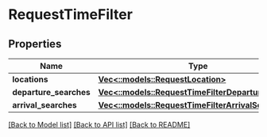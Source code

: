 # RequestTimeFilter

## Properties

Name | Type | Description | Notes
------------ | ------------- | ------------- | -------------
**locations** | [**Vec<::models::RequestLocation>**](RequestLocation.md) |  | 
**departure_searches** | [**Vec<::models::RequestTimeFilterDepartureSearch>**](RequestTimeFilterDepartureSearch.md) |  | [optional] 
**arrival_searches** | [**Vec<::models::RequestTimeFilterArrivalSearch>**](RequestTimeFilterArrivalSearch.md) |  | [optional] 

[[Back to Model list]](../README.md#documentation-for-models) [[Back to API list]](../README.md#documentation-for-api-endpoints) [[Back to README]](../README.md)


